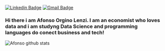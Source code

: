 [![Linkedin Badge](https://img.shields.io/badge/-LinkedIn-blue?style=for-the-badge&logo=Linkedin&logoColor=white&link=https:https://www.linkedin.com/in/afonsolenzi/)](https://www.linkedin.com/in/afonsolenzi/)
[![Gmail Badge](https://img.shields.io/badge/-Gmail-c14438?style=for-the-badge&logo=Gmail&logoColor=white&link=mailto:afonso.lenzi@gmail.com)](mailto:afonso.lenzi@gmail.com)

### Hi there i am Afonso Orgino Lenzi. I am an economist who loves data and i am studyng Data Science and programming languages do conect business and tech!

<!--
**afonsolenzi/afonsolenzi** is a ✨ _special_ ✨ repository because its `README.md` (this file) appears on your GitHub profile.

- 🔭 I’m currently working with Sap Analytics Cloud
- 🌱 I’m currently learning Machine learning and Databricks
- 💬 Ask me about Excel, VBA, Python, Data Analysis and finance
- 📫 How to reach me: afonso.lenzi@gmail.com

-->

![Afonso github stats](https://github-readme-stats.vercel.app/api?username=afonsolenzi)
